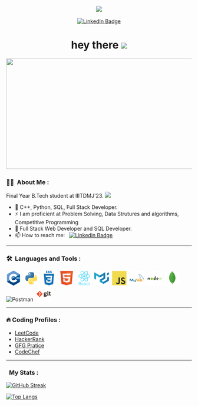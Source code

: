 <p align="center"><img src="https://media3.giphy.com/media/R03zWv5p1oNSQd91EP/giphy.gif?cid=790b7611e1d590c539555c4bbecb77d70f9259e279a27d3b&rid=giphy.gif&ct=g" width="100"/></p>
<p align="center">
<a href="https://www.linkedin.com/in/yashwanth-vemireddy-bbb657193/"><img src="https://img.shields.io/badge/LinkedIn-blue?style=for-the-badge&logo=linkedin&logoColor=white" alt="LinkedIn Badge"></a>
</p>

<h1 align="center">hey there <img src="https://media.giphy.com/media/hvRJCLFzcasrR4ia7z/giphy.gif" width="40"></h1>

<p align="center"><img src="https://media.giphy.com/media/dWesBcTLavkZuG35MI/giphy.gif" width="600" height="300"  /></p>

### :woman_technologist: &nbsp;About Me :

Final Year B.Tech student at IIITDMJ'23. <img src="https://media.giphy.com/media/WUlplcMpOCEmTGBtBW/giphy.gif" width="30"> 

- 🔭 C++, Python, SQL, Full Stack Developer.
- ⚡ I am proficient at Problem Solving, Data Strutures and algorithms, Competitive Programming
- 🌱 Full Stack Web Developer and SQL Developer.
- 📫 How to reach me: &nbsp; [![Linkedin Badge](https://img.shields.io/badge/LinkedIn-blue?style=for-the-badge&logo=linkedin&logoColor=white)](https://www.linkedin.com/in/yashwanth-vemireddy-bbb657193/)

---

### 🛠 &nbsp;Languages and Tools :

<p>
<img src="https://github.com/devicons/devicon/blob/master/icons/cplusplus/cplusplus-original.svg" title="C++" alt="C++" width="40" height="40"/>&nbsp;
<img src="https://github.com/devicons/devicon/blob/master/icons/python/python-original.svg" title="Python" alt="Python" width="40" height="40"/>&nbsp;
<img src="https://github.com/devicons/devicon/blob/master/icons/css3/css3-plain-wordmark.svg"  title="CSS3" alt="CSS" width="40" height="40"/>&nbsp;
<img src="https://github.com/devicons/devicon/blob/master/icons/html5/html5-original.svg" title="HTML5" alt="HTML" width="40" height="40"/>&nbsp;
<img src="https://github.com/devicons/devicon/blob/master/icons/react/react-original-wordmark.svg" title="React" alt="React" width="40" height="40"/>&nbsp;
<img src="https://github.com/devicons/devicon/blob/master/icons/materialui/materialui-original.svg" title="Material UI" alt="Material UI" width="40" height="40"/>&nbsp;
<img src="https://github.com/devicons/devicon/blob/master/icons/javascript/javascript-original.svg" title="JavaScript" alt="JavaScript" width="40" height="40"/>&nbsp;
<img src="https://github.com/devicons/devicon/blob/master/icons/mysql/mysql-original-wordmark.svg" title="MySQL"  alt="MySQL" width="40" height="40"/>&nbsp;
<img src="https://github.com/devicons/devicon/blob/master/icons/nodejs/nodejs-original-wordmark.svg" title="NodeJS" alt="NodeJS" width="40" height="40"/>&nbsp;
<img src="https://github.com/devicons/devicon/blob/master/icons/mongodb/mongodb-original.svg" title="MongoDB" alt="Monogodb" width="40" height="40"/>&nbsp;
<img src="https://www.vectorlogo.zone/logos/getpostman/getpostman-icon.svg" title="Postman"  alt="Postman" width="40" height="40"/>&nbsp;
<img src="https://github.com/devicons/devicon/blob/master/icons/git/git-original-wordmark.svg" title="Git" alt="Git" width="40" height="40"/>&nbsp;
</p>

---

### 🔥 Coding Profiles : 
- [LeetCode](https://leetcode.com/YashwanthVemireddy/)
- [HackerRank](https://www.hackerrank.com/yashwanthreddy9)
- [GFG Pratice](https://auth.geeksforgeeks.org/user/2019357/practice/)
- [CodeChef](https://www.codechef.com/users/yashu_909)<!-- BLOG-POST-LIST:START -->

---


###  &nbsp; My Stats :
[![GitHub Streak](http://github-readme-streak-stats.herokuapp.com?user=yashwanth-reddy909&theme=dark&background=000000)](https://git.io/streak-stats)

[![Top Langs](https://github-readme-stats.vercel.app/api/top-langs/?username=yashwanth-reddy909&layout=compact&theme=vision-friendly-dark)](https://github.com/anuraghazra/github-readme-stats)


